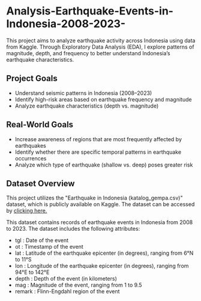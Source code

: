 # Analysis-Earthquake-Events-in-Indonesia-2008-2023-
This project aims to analyze earthquake activity across Indonesia using data from Kaggle. Through Exploratory Data Analysis (EDA), I explore patterns of magnitude, depth, and frequency to better understand Indonesia’s earthquake characteristics.

<h2>Project Goals</h2>
<ul>
  <li>Understand seismic patterns in Indonesia (2008–2023)</li>
  <li>Identify high-risk areas based on earthquake frequency and magnitude</li>
  <li>Analyze earthquake characteristics (depth vs. magnitude)</li>
</ul>

<h2>Real-World Goals</h2>
<ul>
  <li>Increase awareness of regions that are most frequently affected by earthquakes</li>
  <li>Identify whether there are specific temporal patterns in earthquake occurrences</li>
  <li>Analyze which type of earthquake (shallow vs. deep) poses greater risk</li>
</ul>

<h2>Dataset Overview</h2>
This project utilizes the "Earthquake in Indonesia (katalog_gempa.csv)" dataset, which is publicly available on Kaggle. The dataset can be accessed by <a href="#https://www.kaggle.com/datasets/kekavigi/earthquakes-in-indonesia">clicking here.</a>

This dataset contains records of earthquake events in Indonesia from 2008 to 2023. The dataset includes the following attributes:
<ul>
  <li>tgl : Date of the event </li>
  <li>ot : Timestamp of the event</li>
  <li>lat : Latitude of the earthquake epicenter (in degrees), ranging from 6°N to 11°S</li>
  <li>lon : Longitude of the earthquake epicenter (in degrees), ranging from 94°E to 142°E</li>
  <li>depth : Depth of the event (in kilometers)</li>
  <li>mag : Magnitude of the event, ranging from 1 to 9.5</li>
  <li>remark : Flinn-Engdahl region of the event</li>
</ul>
